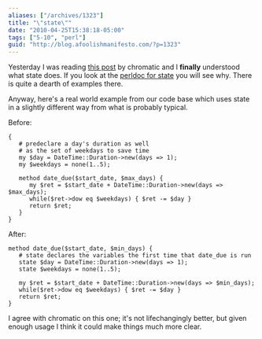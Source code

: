 ```yaml
---
aliases: ["/archives/1323"]
title: "\"state\""
date: "2010-04-25T15:38:18-05:00"
tags: ["5-10", "perl"]
guid: "http://blog.afoolishmanifesto.com/?p=1323"
---
```

Yesterday I was reading [this post](http://www.modernperlbooks.com/mt/2010/04/state-and-the-syntax-of-encapsulation.html) by chromatic and I **finally** understood what state does. If you look at the [perldoc for state](http://perldoc.perl.org/functions/state.html) you will see why. There is quite a dearth of examples there.

Anyway, here's a real world example from our code base which uses state in a slightly different way from what is probably typical.

Before:

    {
       # predeclare a day's duration as well
       # as the set of weekdays to save time
       my $day = DateTime::Duration->new(days => 1);
       my $weekdays = none(1..5);

       method date_due($start_date, $max_days) {
          my $ret = $start_date + DateTime::Duration->new(days => $max_days);
          while($ret->dow eq $weekdays) { $ret -= $day }
          return $ret;
       }
    }

After:

    method date_due($start_date, $min_days) {
       # state declares the variables the first time that date_due is run
       state $day = DateTime::Duration->new(days => 1);
       state $weekdays = none(1..5);

       my $ret = $start_date + DateTime::Duration->new(days => $min_days);
       while($ret->dow eq $weekdays) { $ret -= $day }
       return $ret;
    }

I agree with chromatic on this one; it's not lifechangingly better, but given enough usage I think it could make things much more clear.
